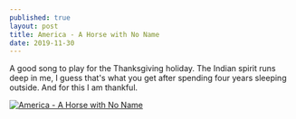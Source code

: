 ```yaml
---
published: true
layout: post
title: America - A Horse with No Name
date: 2019-11-30
---
```

A good song to play for the Thanksgiving holiday.  The Indian spirit runs deep in me, I guess that's what you get after spending four years sleeping outside.  And for this I am thankful. 

[![America - A Horse with No Name](http://img.youtube.com/vi/zSAJ0l4OBHM/0.jpg)](http://www.youtube.com/watch?v=zSAJ0l4OBHM "America - A Horse with No Name")

